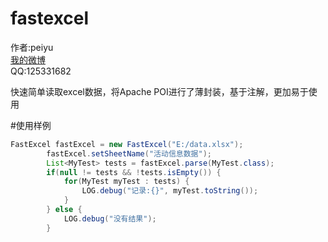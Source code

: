 fastexcel
=========

作者:peiyu<br>
[我的微博](http://weibo.com/1728407960)<br>
QQ:125331682<br>

快速简单读取excel数据，将Apache POI进行了薄封装，基于注解，更加易于使用<br>

#使用样例
```java
FastExcel fastExcel = new FastExcel("E:/data.xlsx");
        fastExcel.setSheetName("活动信息数据");
        List<MyTest> tests = fastExcel.parse(MyTest.class);
        if(null != tests && !tests.isEmpty()) {
            for(MyTest myTest : tests) {
                LOG.debug("记录:{}", myTest.toString());
            }
        } else {
            LOG.debug("没有结果");
        }
```
